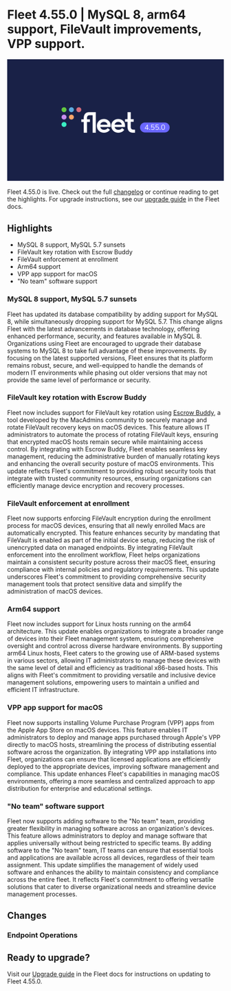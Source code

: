 # Fleet 4.55.0 | MySQL 8, arm64 support, FileVault improvements, VPP support.

![Fleet 4.55.0](../website/assets/images/articles/fleet-4.55.0-1600x900@2x.png)

Fleet 4.55.0 is live. Check out the full [changelog](https://github.com/fleetdm/fleet/releases/tag/fleet-v4.55.0) or continue reading to get the highlights.
For upgrade instructions, see our [upgrade guide](https://fleetdm.com/docs/deploying/upgrading-fleet) in the Fleet docs.

## Highlights

* MySQL 8 support, MySQL 5.7 sunsets
* FileVault key rotation with Escrow Buddy
* FileVault enforcement at enrollment
* Arm64 support
* VPP app support for macOS
* "No team" software support

### MySQL 8 support, MySQL 5.7 sunsets

Fleet has updated its database compatibility by adding support for MySQL 8, while simultaneously dropping support for MySQL 5.7. This change aligns Fleet with the latest advancements in database technology, offering enhanced performance, security, and features available in MySQL 8. Organizations using Fleet are encouraged to upgrade their database systems to MySQL 8 to take full advantage of these improvements. By focusing on the latest supported versions, Fleet ensures that its platform remains robust, secure, and well-equipped to handle the demands of modern IT environments while phasing out older versions that may not provide the same level of performance or security.

### FileVault key rotation with Escrow Buddy

Fleet now includes support for FileVault key rotation using [Escrow Buddy](https://github.com/macadmins/escrow-buddy), a tool developed by the MacAdmins community to securely manage and rotate FileVault recovery keys on macOS devices. This feature allows IT administrators to automate the process of rotating FileVault keys, ensuring that encrypted macOS hosts remain secure while maintaining access control. By integrating with Escrow Buddy, Fleet enables seamless key management, reducing the administrative burden of manually rotating keys and enhancing the overall security posture of macOS environments. This update reflects Fleet's commitment to providing robust security tools that integrate with trusted community resources, ensuring organizations can efficiently manage device encryption and recovery processes.

### FileVault enforcement at enrollment

Fleet now supports enforcing FileVault encryption during the enrollment process for macOS devices, ensuring that all newly enrolled Macs are automatically encrypted. This feature enhances security by mandating that FileVault is enabled as part of the initial device setup, reducing the risk of unencrypted data on managed endpoints. By integrating FileVault enforcement into the enrollment workflow, Fleet helps organizations maintain a consistent security posture across their macOS fleet, ensuring compliance with internal policies and regulatory requirements. This update underscores Fleet's commitment to providing comprehensive security management tools that protect sensitive data and simplify the administration of macOS devices.

### Arm64 support

Fleet now includes support for Linux hosts running on the arm64 architecture. This update enables organizations to integrate a broader range of devices into their Fleet management system, ensuring comprehensive oversight and control across diverse hardware environments. By supporting arm64 Linux hosts, Fleet caters to the growing use of ARM-based systems in various sectors, allowing IT administrators to manage these devices with the same level of detail and efficiency as traditional x86-based hosts. This aligns with Fleet's commitment to providing versatile and inclusive device management solutions, empowering users to maintain a unified and efficient IT infrastructure.

### VPP app support for macOS

Fleet now supports installing Volume Purchase Program (VPP) apps from the Apple App Store on macOS devices. This feature enables IT administrators to deploy and manage apps purchased through Apple's VPP directly to macOS hosts, streamlining the process of distributing essential software across the organization. By integrating VPP app installations into Fleet, organizations can ensure that licensed applications are efficiently deployed to the appropriate devices, improving software management and compliance. This update enhances Fleet's capabilities in managing macOS environments, offering a more seamless and centralized approach to app distribution for enterprise and educational settings.

### "No team" software support

Fleet now supports adding software to the "No team" team, providing greater flexibility in managing software across an organization's devices. This feature allows administrators to deploy and manage software that applies universally without being restricted to specific teams. By adding software to the "No team" team, IT teams can ensure that essential tools and applications are available across all devices, regardless of their team assignment. This update simplifies the management of widely used software and enhances the ability to maintain consistency and compliance across the entire fleet. It reflects Fleet's commitment to offering versatile solutions that cater to diverse organizational needs and streamline device management processes.

## Changes

### Endpoint Operations



## Ready to upgrade?

Visit our [Upgrade guide](https://fleetdm.com/docs/deploying/upgrading-fleet) in the Fleet docs for instructions on updating to Fleet 4.55.0.

<meta name="category" value="releases">
<meta name="authorFullName" value="JD Strong">
<meta name="authorGitHubUsername" value="spokanemac">
<meta name="publishedOn" value="2024-08-07">
<meta name="articleTitle" value="Fleet 4.55.0 | MySQL 8, arm64 support, FileVault improvements, VPP support.">
<meta name="articleImageUrl" value="../website/assets/images/articles/fleet-4.55.0-1600x900@2x.png">
